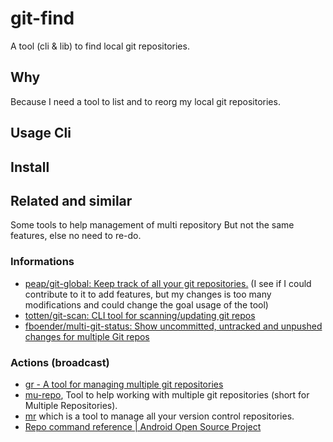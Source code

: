 # git-find

A tool (cli & lib) to find local git repositories.

## Why

Because I need a tool to list and to reorg my local git repositories.

## Usage Cli

## Install

## Related and similar

Some tools to help management of multi repository
But not the same features, else no need to re-do.

### Informations

* [peap/git-global: Keep track of all your git repositories.](https://github.com/peap/git-global) (I see if I could contribute to it to add features, but my changes is too many modifications and could change the goal usage of the tool)
* [totten/git-scan: CLI tool for scanning/updating git repos](https://github.com/totten/git-scan/)
* [fboender/multi-git-status: Show uncommitted, untracked and unpushed changes for multiple Git repos](https://github.com/fboender/multi-git-status)

### Actions (broadcast)

* [gr - A tool for managing multiple git repositories](http://mixu.net/gr/)
* [mu-repo](http://fabioz.github.io/mu-repo/), Tool to help working with multiple git repositories (short for Multiple Repositories).
* [mr](http://myrepos.branchable.com/) which is a tool to manage all your version control repositories.
* [Repo command reference  |  Android Open Source Project](https://source.android.com/setup/develop/repo)